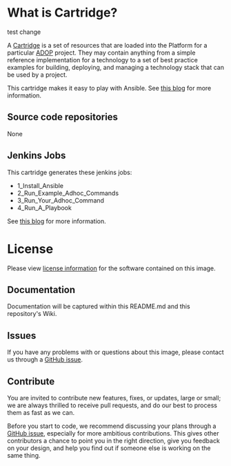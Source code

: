 # What is Cartridge?
test change

A [Cartridge](http://accenture.github.io/adop-docker-compose/docs/operating/cartridges/) is a set of resources that are loaded into the Platform for a particular [ADOP](http://accenture.github.io/adop-docker-compose/) 	 project. They may contain anything from a simple reference implementation for a technology to a set of best practice examples for building, deploying, and managing a technology stack that can be used by a project.

This cartridge makes it easy to play with Ansible.  See [this blog](https://markosrendell.wordpress.com/?p=553&preview=true) for more information.


## Source code repositories

None

## Jenkins Jobs

This cartridge generates these jenkins jobs:

* 1_Install_Ansible
* 2_Run_Example_Adhoc_Commands
* 3_Run_Your_Adhoc_Command
* 4_Run_A_Playbook

See [this blog](https://markosrendell.wordpress.com/?p=553&preview=true) for more information.

# License
Please view [license information](LICENSE.md) for the software contained on this image.

## Documentation
Documentation will be captured within this README.md and this repository's Wiki.

## Issues
If you have any problems with or questions about this image, please contact us through a [GitHub issue](https://github.com/Accenture/adop-platform-management/issues).

## Contribute
You are invited to contribute new features, fixes, or updates, large or small; we are always thrilled to receive pull requests, and do our best to process them as fast as we can.

Before you start to code, we recommend discussing your plans through a [GitHub issue](https://github.com/Accenture/adop-platform-management/issues), especially for more ambitious contributions. This gives other contributors a chance to point you in the right direction, give you feedback on your design, and help you find out if someone else is working on the same thing.


